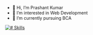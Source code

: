 - 👋 Hi, I’m Prashant Kumar
- 👀 I’m interested in Web Development
- 🌱 I’m currently pursuing BCA

[![# Skills](https://skillicons.dev/icons?i=html,css,js,tailwind,react,github,figma,docker&theme=dark)](https://skillicons.dev)

<!---
pkprashantkr/pkprashantkr is a ✨ special ✨ repository because its `README.md` (this file) appears on your GitHub profile.
You can click the Preview link to take a look at your changes.
--->
